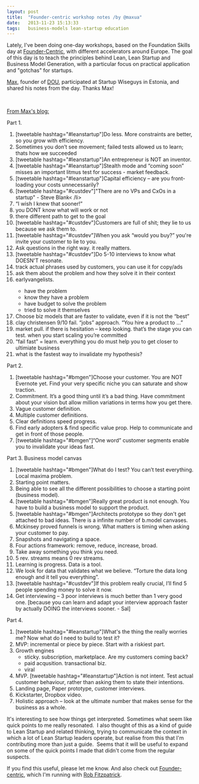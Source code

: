```yaml
---
layout: post
title:  "Founder-centric workshop notes /by @maxua"
date:   2013-11-23 15:13:33
tags:   business-models lean-startup education
---
```


Lately, I've been doing one-day workshops, based on the Foundation Skills day at <a href="http://www.foundercentric.com">Founder-Centric</a>, with different accelerators around Europe. The goal of this day is to teach the principles behind Lean, Lean Startup and Business Model Generation, with a particular focus on practical application and "gotchas" for startups.

<a href="http://twitter.com/maxua">Max</a>, founder of <a href="http://dou.ua/">DOU</a>, participated at Startup Wiseguys in Estonia, and shared his notes from the day. Thanks Max!

&nbsp;

<a href="http://learningishard.tumblr.com/post/22184398017/leancamp-workshop-notes">From Max's blog:</a>

Part 1.
<ol class="tweetable-list">
	<li>[tweetable hashtag="#leanstartup"]Do less. More constraints are better, so you grow with efficiency.</li>
	<li>Sometimes you don’t see movement; failed tests allowed us to learn; thats how we succeeded</li>
	<li>[tweetable hashtag="#leanstartup"]An entrepreneur is NOT an inventor.</li>
	<li>[tweetable hashtag="#leanstartup"]Stealth mode and “coming soon” misses an important litmus test for success - market feedback.</li>
	<li>[tweetable hashtag="#leanstartup"]Capital efficiency – are you front-loading your costs unnecessarily?</li>
	<li>[tweetable hashtag="#custdev"]"There are no VPs and CxOs in a startup" - Steve Blank< /li>
	</li><li>“I wish I knew that sooner!”</li>
	<li>you DONT know what will work or not</li>
	<li>there different path to get to the goal</li>
	<li>[tweetable hashtag="#custdev"]Customers are full of shit; they lie to us because we ask them to.</li>
	<li>[tweetable hashtag="#custdev"]When you ask “would you buy?” you're invite your customer to lie to you.</li>
	<li>Ask questions in the right way. it really matters.</li>
	<li>[tweetable hashtag="#custdev"]Do 5-10 interviews to know what DOESN'T resonate.</li>
	<li>track actual phrases used by customers, you can use it for copy/ads</li>
	<li>ask them about the problem and how they solve it in their context</li>
	<li>earlyvangelists.</li>
<ul>
	<li>have the problem</li>
	<li>know they have a problem</li>
	<li>have budget to solve the problem</li>
	<li>tried to solve it themselves</li>
</ul>
	<li>Choose biz models that are faster to validate, even if it is not the “best”</li>
	<li>clay christensen 9/10 fail. “jobs” approach. “You hire a product to …”</li>
	<li>market pull. if there is hesitation – keep looking. that’s the stage you can test. when you start scaling you’re committed</li>
	<li>“fail fast” = learn. everything you do must help you to get closer to ultimiate business</li>
	<li>what is the fastest way to invalidate my hypothesis?</li>
</ol>
Part 2.
<ol>
	<li>[tweetable hashtag="#bmgen"]Choose your customer. You are NOT Evernote yet. Find your very specific niche you can saturate and show traction.</li>
	<li>Commitment. It’s a good thing until it’s a bad thing. Have commitment about your vision but allow million variations in terms how you get there.</li>
	<li>Vague customer definition.</li>
	<li>Multiple customer definitions.</li>
	<li>Clear definitions speed progress.</li>
	<li>Find early adopters &amp; find specific value prop. Help to communicate and get in front of those people.</li>
	<li>[tweetable hashtag="#bmgen"]“One word” customer segments enable you to invalidate your ideas fast.</li>
</ol>
Part 3. Business model canvas
<ol>
	<li>[tweetable hashtag="#bmgen"]What do I test? You can’t test everything. Local maxima problem.</li>
	<li>Starting point matters.</li>
	<li>Being able to see all the different possibilities to choose a starting point (business model).</li>
	<li>[tweetable hashtag="#bmgen"]Really great product is not enough. You have to build a business model to support the product.</li>
	<li>[tweetable hashtag="#bmgen"]Architects prototype so they don't get attached to bad ideas. There is a infinite number of b.model canvases.</li>
	<li>Mckinsey proved funnels is wrong. What matters is timing when asking your customer to pay.</li>
	<li>Snapshots and navigating a space.</li>
	<li>Four actions framework: remove, reduce, increase, broad.</li>
	<li>Take away something you think you need.</li>
	<li>5 rev. streams means 0 rev streams.</li>
	<li>Learning is progress. Data is a tool.</li>
	<li>We look for data that validates what we believe. “Torture the data long enough and it tell you everything”.</li>
	<li>[tweetable hashtag="#custdev"]If this problem really crucial, I’ll find 5 people spending money to solve it now.</li>
	<li>Get interviewing – 3 poor interviews is much better than 1 very good one. [because you can learn and adapt your interview approach faster by actually DOING the interviews sooner. - Sal]</li>
</ol>
Part 4.
<ol>
	<li>[tweetable hashtag="#leanstartup"]What's the thing the really worries me? Now what do I need to build to test it?</li>
	<li>MVP: incremental or piece by piece. Start with a riskiest part.</li>
	<li>Growth engines
<ul>
	<li>sticky. subscription, marketplace. Are my customers coming back?</li>
	<li>paid acqusition. transactional biz.</li>
	<li>viral</li>
</ul>
</li>
	<li>MVP. [tweetable hashtag="#leanstartup"]Action is not intent. Test actual customer behaviour, rather than asking them to state their intentions.</li>
	<li>Landing page, Paper prototype, customer interviews.</li>
	<li>Kickstarter, Dropbox video.</li>
	<li>Holistic approach – look at the ultimate number that makes sense for the business as a whole.</li>
</ol>

It's interesting to see how things get interpreted. Sometimes what seem like quick points to me really resonated.  I also thought of this as a kind of guide to Lean Startup and related thinking, trying to communicate the context in which a lot of Lean Startup leaders operate, but realise from this that I'm contributing more than just a guide.  Seems that it will be useful to expand on some of the quick points I made that didn't come from the regular suspects.

If you find this useful, please let me know. And also check out <a href="http://www.foundercentric.com">Founder-centric</a>, which I'm running with <a href="http://blog.thestartuptoolkit.com">Rob Fitzpatrick</a>.

